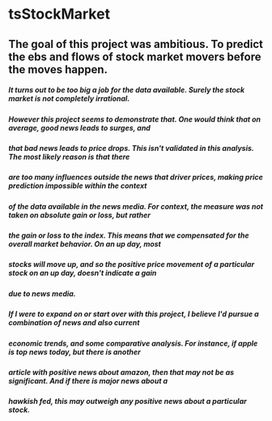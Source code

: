 # tsStockMarket
## The goal of this project was ambitious. To predict the ebs and flows of stock market movers before the moves happen. 
##### It turns out to be too big a job for the data available. Surely the stock market is not completely irrational.
##### However this project seems to demonstrate that. One would think that on average, good news leads to surges, and
##### that bad news leads to price drops. This isn't validated in this analysis. The most likely reason is that there
##### are too many influences outside the news that driver prices, making price prediction impossible within the context
##### of the data available in the news media. For context, the measure was not taken on absolute gain or loss, but rather
##### the gain or loss to the index. This means that we compensated for the overall market behavior. On an up day, most
##### stocks will move up, and so the positive price movement of a particular stock on an up day, doesn't indicate a gain
##### due to news media. 

##### If I were to expand on or start over with this project, I believe I'd pursue a combination of news and also current 
##### economic trends, and some comparative analysis. For instance, if apple is top news today, but there is another
##### article with positive news about amazon, then that may not be as significant. And if there is major news about a
##### hawkish fed, this may outweigh any positive news about a particular stock.
